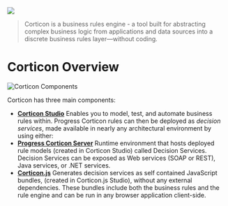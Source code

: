 <img src="https://cdn.jsdelivr.net/gh/corticon/documentation/docs/assets/ProgressCorticon_PrimaryLogo_Stacked.png"/>

>Corticon is a business rules engine - a tool built for abstracting complex business logic from applications and data sources into a discrete business rules layer—without coding. 

# Corticon Overview

![Corticon Components](https://cdn.jsdelivr.net/gh/corticon/documentation/docs/assets/corticonservervsjs.png)

Corticon has three main components:

- [**Corticon Studio**](https://docs.progress.com/bundle/corticon-quick-reference/page/A-guide-to-Progress-Corticon-Studio.html)
    Enables you to model, test, and automate business rules within. Progress Corticon rules can then be deployed as *decision services*, made available in nearly any architectural environment by using either:
- [**Progress Corticon Server**](https://docs.progress.com/bundle/corticon-server/page/About-Corticon-Servers.html) 
    Runtime environment that hosts deployed rule models (created in Corticon Studio) called Decision Services. Decision Services can be exposed as Web services (SOAP or REST), Java services, or .NET services.
- [**Corticon.js**](https://docs.progress.com/bundle/corticon-js-integration/page/About-Corticon.js-integration.html)
    Generates decision services as self contained JavaScript bundles, (created in Corticon.js Studio), without any external dependencies. These bundles include both the business rules and the rule engine and can be run in any browser application client-side.

